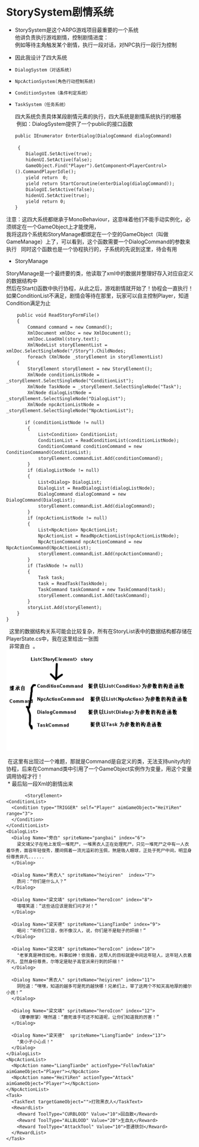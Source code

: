 # StorySystem剧情系统
* StorySystem是这个ARPG游戏项目最重要的一个系统  
他讲负责执行游戏剧情，控制剧情进度：  
例如等待主角触发某个剧情，执行一段对话，对NPC执行一段行为控制  
* 因此我设计了四大系统  
*     DialogSystem（对话系统)  
*     NpcActionSystem(角色行动控制系统)  
*     ConditionSystem（条件判定系统）
*     TaskSystem（任务系统）    
  
  四大系统负责具体某段剧情元素的执行，四大系统是剧情系统执行的根基  
  例如：DialogSystem提供了一个public的接口函数

      public IEnumerator EnterDialog(DialogCommand dialogCommand)    
       
       {    
          DialogUI.SetActive(true);  
          hidenUI.SetActive(false);
          GameObject.Find("Player").GetComponent<PlayerControl>().CommandPlayerIdle();
          yield return  0;
          yield return StartCoroutine(enterDialog(dialogCommand));
          DialogUI.SetActive(false);
          hidenUI.SetActive(true);
          yield return 0;
      }     
      

注意：这四大系统都继承于MonoBehaviour，这意味着他们不能手动实例化，必须绑定在一个GameObject上才能使用，  
我将这四个系统和StoryManage都绑定在一个空的GameObject（叫做GameManage）上了，可以看到，这个函数需要一个DialogCommand的参数来执行  
同时这个函数也是一个协程执行的，子系统的先说到这里，待会有用    
  
  
* StoryManage  

StoryManage是一个最终要的类，他读取了xml中的数据并整理好存入对应自定义的数据结构中  
然后在Start()函数中执行协程，从此之后，游戏剧情就开始了！协程会一直执行！  
如果ConditionList不满足，剧情会等待在那里，玩家可以自主控制Player，知道Condition满足为止    

        public void ReadStoryFormFile()
        {
            Command command = new Command();
            XmlDocument xmlDoc = new XmlDocument();
            xmlDoc.LoadXml(story.text);
            XmlNodeList storyElementList = xmlDoc.SelectSingleNode("/Story").ChildNodes;
            foreach (XmlNode _storyElement in storyElementList)
        {
            StoryElement storyElement = new StoryElement();
            XmlNode conditionListNode = _storyElement.SelectSingleNode("ConditionList");
            XmlNode TaskNode = _storyElement.SelectSingleNode("Task");
            XmlNode dialogListNode = _storyElement.SelectSingleNode("DialogList");
            XmlNode npcActionListNode = _storyElement.SelectSingleNode("NpcActionList");
         
           if (conditionListNode != null)
            {
                List<Condition> ConditionList;
                ConditionList = ReadConditionList(conditionListNode);
                ConditionCommand conditionCommand = new ConditionCommand(ConditionList);
                storyElement.commandList.Add(conditionCommand);
            }
            if (dialogListNode != null)
            {
                List<Dialog> DialogList;
                DialogList = ReadDialogList(dialogListNode);
                DialogCommand dialogCommand = new DialogCommand(DialogList);
                storyElement.commandList.Add(dialogCommand);
            }
            if (npcActionListNode != null)
            {
                List<NpcAction> NpcActionList;
                NpcActionList = ReadNpcActionList(npcActionListNode);
                NpcActionCommand npcActionCommand = new NpcActionCommand(NpcActionList);
                storyElement.commandList.Add(npcActionCommand);
            }
            if (TaskNode != null)
            {
                Task task;
                task = ReadTask(TaskNode);
                TaskCommand taskCommand = new TaskCommand(task);
                storyElement.commandList.Add(taskCommand);
            }
            storyList.Add(storyElement);
        }
    }  
    
   这里的数据结构关系可能会比较复杂，所有在StoryList表中的数据结构都存储在PlayerState.cs中，我在这里给出一张图  
   非常直白  。 
   ![Imag](pictures/Story.png)
  
  在这里有出现过一个难题，那就是Command是自定义的类，无法支持unity内的协程，后来在Command类中引用了一个GameObject实例作为变量，用这个变量调用协程才行！    
  * 最后贴一段Xml的剧情出来  
      
           <StoryElement>
    <ConditionList>
      <Condition type="TRIGGER" self="Player" aimGameObject="HeiYiRen" range="3">
      </Condition>
    </ConditionList>  
    <DialogList>
      <Dialog Name="旁白" spriteName="pangbai" index="6">
        梁文靖父子在地上发现一堆死尸，一堆黑衣人正在处理死尸，只见一堆死尸之中有一人衣着华贵，面容年轻俊秀，腰间佩着一流光溢彩的玉佩，煞是吸人眼球，正处于死尸中间，明显身份尊贵非凡......
      </Dialog>

      <Dialog Name="黑衣人" spriteName="heiyiren"  index="7">
        质问：“你们是什么人？”
      </Dialog>

      <Dialog Name="梁文靖" spriteName="heroIcon" index="8">
        嘻嘻笑道：“这些话应该是我们问才对！”
      </Dialog>

      <Dialog Name="梁天德" spriteName="LiangTianDe" index="9">
        喝问：“听你们口音，倒不像汉人，说，你们是不是鞑子的奸细！”
      </Dialog>

      <Dialog Name="梁文靖" spriteName="heroIcon" index="10">
        "老爹真是神目如电，料事如神！依我看，这帮人的目标就是中间这年轻人，这年轻人衣着不凡，显然身份尊贵，尔等定是鞑子高官派来行刺的奸细！"
      </Dialog>

      <Dialog Name="黑衣人" spriteName="heiyiren" index="11">
        阴险道：“嘿嘿，知道的越多可是死的越快哪！兄弟们上，宰了这两个不知天高地厚的撮尔小民！”
      </Dialog>

      <Dialog Name="梁文靖" spriteName="heroIcon" index="12">
        （摩拳擦掌）嘿然道：“鹿死谁手可还不知道呢，让你们知道我的厉害！”
      </Dialog>

      <Dialog Name="梁天德"  spriteName="LiangTianDe" index="13">
        "臭小子小心点！"
      </Dialog>
    </DialogList>
    <NpcActionList>
      <NpcAction name="LiangTianDe" actionType="FollowToAim" aimGameObject="Player"></NpcAction>
      <NpcAction name="HeiYiRen" actionType="Attack" aimGameObject="Player"></NpcAction>
    </NpcActionList>
    <Task>
      <TaskText targetGameObject="">打败黑衣人</TaskText>
      <RewardList>
        <Reward ToolType="CURBLOOD" Value="10">回血散</Reward>
        <Reward ToolType="ALLBLOOD" Value="20">生血丸</Reward>
        <Reward ToolType="AttackTool" Value="10">普通铁剑</Reward>
      </RewardList>
    </Task>
  </StoryElement>
  
